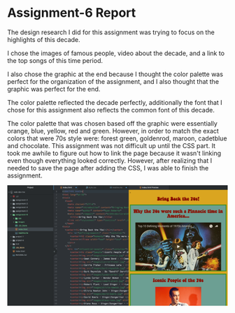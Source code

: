 # Assignment-6 Report

The design research I did for this assignment was   trying to focus on the highlights of this decade.

I chose the images of famous people, video
about the decade, and a link to the top songs of this time period.

I also chose the graphic at the end because I thought the color palette was perfect for the organization of the assignment, and I also thought that the graphic was perfect for the end.

The color palette reflected the decade perfectly,
additionally the font that I chose for this assignment also reflects the common font of this decade.

The color palette that was chosen based off the graphic were essentially orange, blue, yellow, red and green.
However, in order to match the exact colors
that were 70s style were: forest green, goldenrod, maroon, cadetblue and chocolate.
This assignment was not difficult up until the CSS part. It took me awhile to figure out how to link the page because it wasn't linking even though everything looked correctly. However, after realizing that I needed to
save the page after adding the CSS, I was able to finish the assignment.

<img src="images/screenshot-A6.png">
